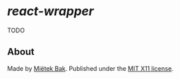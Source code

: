 _react-wrapper_
===============

TODO


About
-----

Made by [Miëtek Bak](https://mietek.io).  Published under the [MIT X11 license](LICENSE.md).
